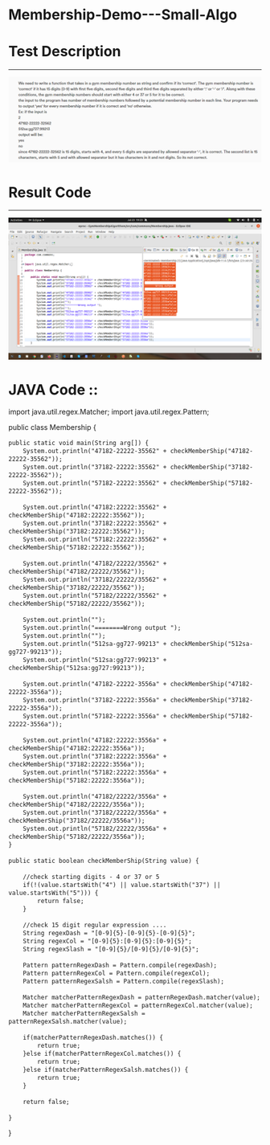 # Membership-Demo---Small-Algo

# Test Description
---

![Alt text](https://github.com/nxsol-india/Membership-Demo---Small-Algo/blob/master/GymMembershipAlgorithem/Screenshot-from-2021-07-23-18-24-37.png)

# Result Code
---

![Alt text](https://github.com/nxsol-india/Membership-Demo---Small-Algo/blob/master/GymMembershipAlgorithem/Screenshot%20from%202021-07-23%2019-23-59.png)

# JAVA Code ::


import java.util.regex.Matcher;
import java.util.regex.Pattern;

public class Membership {
 
	public static void main(String arg[]) {
		System.out.println("47182-22222-35562" + checkMemberShip("47182-22222-35562"));
		System.out.println("37182-22222:35562" + checkMemberShip("37182-22222-35562"));
		System.out.println("57182-22222:35562" + checkMemberShip("57182-22222-35562"));
		
		System.out.println("47182:22222:35562" + checkMemberShip("47182:22222:35562"));
		System.out.println("37182:22222:35562" + checkMemberShip("37182:22222:35562"));
		System.out.println("57182:22222:35562" + checkMemberShip("57182:22222:35562"));
		
		System.out.println("47182/22222/35562" + checkMemberShip("47182/22222/35562"));
		System.out.println("37182/22222/35562" + checkMemberShip("37182/22222/35562"));
		System.out.println("57182/22222/35562" + checkMemberShip("57182/22222/35562"));
		
		System.out.println("");
		System.out.println("========Wrong output ");
		System.out.println("");
		System.out.println("512sa-gg727-99213" + checkMemberShip("512sa-gg727-99213"));
		System.out.println("512sa:gg727:99213" + checkMemberShip("512sa:gg727:99213"));
		
		System.out.println("47182-22222-3556a" + checkMemberShip("47182-22222-3556a"));
		System.out.println("37182-22222:3556a" + checkMemberShip("37182-22222-3556a"));
		System.out.println("57182-22222:3556a" + checkMemberShip("57182-22222-3556a"));
		
		System.out.println("47182:22222:3556a" + checkMemberShip("47182:22222:3556a"));
		System.out.println("37182:22222:3556a" + checkMemberShip("37182:22222:3556a"));
		System.out.println("57182:22222:3556a" + checkMemberShip("57182:22222:3556a"));
		
		System.out.println("47182/22222/3556a" + checkMemberShip("47182/22222/3556a"));
		System.out.println("37182/22222/3556a" + checkMemberShip("37182/22222/3556a"));
		System.out.println("57182/22222/3556a" + checkMemberShip("57182/22222/3556a"));
	}

	public static boolean checkMemberShip(String value) {

		//check starting digits - 4 or 37 or 5
		if(!(value.startsWith("4") || value.startsWith("37") || value.startsWith("5"))) {
			return false;
		}
		
		//check 15 digit regular expression ....
		String regexDash = "[0-9]{5}-[0-9]{5}-[0-9]{5}";
		String regexCol = "[0-9]{5}:[0-9]{5}:[0-9]{5}";
		String regexSlash = "[0-9]{5}/[0-9]{5}/[0-9]{5}";

		Pattern patternRegexDash = Pattern.compile(regexDash);
		Pattern patternRegexCol = Pattern.compile(regexCol);
		Pattern patternRegexSalsh = Pattern.compile(regexSlash);
		
		Matcher matcherPatternRegexDash = patternRegexDash.matcher(value);
		Matcher matcherPatternRegexCol = patternRegexCol.matcher(value);
		Matcher matcherPatternRegexSalsh = patternRegexSalsh.matcher(value);
		
		if(matcherPatternRegexDash.matches()) {
			return true;
		}else if(matcherPatternRegexCol.matches()) {
			return true;
		}else if(matcherPatternRegexSalsh.matches()) {
			return true;
		}

		return false;

	}
}

